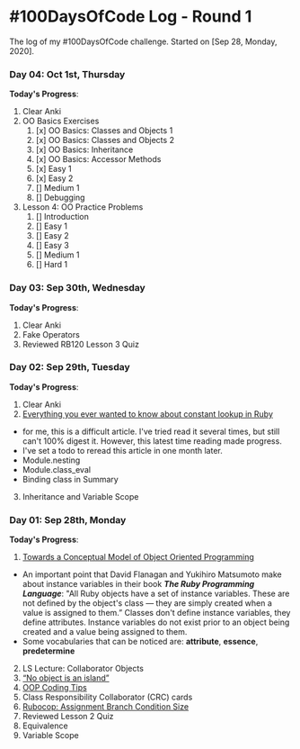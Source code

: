 # #100DaysOfCode Log - Round 1

The log of my #100DaysOfCode challenge. Started on [Sep 28, Monday, 2020]. 

<!--- This is an HTML comment in Markdown 

1. [Launch School Live Session: Beginning Ruby Part 4](https://launchschool.com/blog/live-session-beginning-ruby)
1. [Launch School Live Session: Beginning Ruby Part 5](https://launchschool.com/blog/live-session-beginning-ruby)
1. [Launch School Live Session: Beginning Ruby Part 6](https://launchschool.com/blog/live-session-beginning-ruby)
3. [The General Approach for Problem Solving](https://launchschool.com/gists/c013accd)
4. [The PEDAC Problem Solving Process](https://launchschool.com/lessons/85376b6d/assignments/6e31454a)
1. [Watch others code Part 5](http://dkq85ftleqhzg.cloudfront.net/watch_others_code/watch_others_code5.mp4)
1. [Watch others code Part 6](http://dkq85ftleqhzg.cloudfront.net/watch_others_code/watch_others_code_6.mp4)
4. Anki
1. Launch School
2. PMP
3. Algoexpert
4. CodeWars: 8kyu * , 7kyu * , 6kyu *
5. LeetCode:
6. Articles Reading
7. Anki
-->

### Day 04: Oct 1st, Thursday

**Today's Progress**:

1. Clear Anki
2. OO Basics Exercises
   1. [x] OO Basics: Classes and Objects 1
   2. [x] OO Basics: Classes and Objects 2
   3. [x] OO Basics: Inheritance
   4. [x] OO Basics: Accessor Methods
   5. [x] Easy 1
   6. [x] Easy 2
   7. [] Medium 1
   8. [] Debugging
3. Lesson 4: OO Practice Problems
   1. [] Introduction
   2. [] Easy 1
   3. [] Easy 2
   4. [] Easy 3
   5. [] Medium 1
   6. [] Hard 1

### Day 03: Sep 30th, Wednesday

**Today's Progress**:

1. Clear Anki
2. Fake Operators
3. Reviewed RB120 Lesson 3 Quiz

### Day 02: Sep 29th, Tuesday
**Today's Progress**:

1. Clear Anki
2. [Everything you ever wanted to know about constant lookup in Ruby](https://cirw.in/blog/constant-lookup.html)
  - for me, this is a difficult article. I've tried read it several times, but still can't 100% digest it. However, this latest time reading made progress.
  - I've set a todo to reread this article in one month later.
  - Module.nesting
  - Module.class_eval
  - Binding class in Summary
3. Inheritance and Variable Scope


### Day 01: Sep 28th, Monday
**Today's Progress**:

1. [Towards a Conceptual Model of Object Oriented Programming](https://medium.com/launch-school/towards-a-conceptual-model-of-object-oriented-programming-118eb971659f)
  - An important point that David Flanagan and Yukihiro Matsumoto make about instance variables in their book **_The Ruby Programming Language_**: "All Ruby objects have a set of instance variables. These are not defined by the object's class — they are simply created when a value is assigned to them.” Classes don't define instance variables, they define attributes. Instance variables do not exist prior to an object being created and a value being assigned to them.
  - Some vocabularies that can be noticed are: **attribute**, **essence**, **predetermine**
2. LS Lecture: Collaborator Objects
3. [“No object is an island”](https://medium.com/launch-school/no-object-is-an-island-707e59ffedb4)
4. [OOP Coding Tips](https://launchschool.com/lessons/dfff5f6b/assignments/d632a90f)
5. Class Responsibility Collaborator (CRC) cards
6. [Rubocop: Assignment Branch Condition Size](https://launchschool.com/lessons/dfff5f6b/assignments/e1ba7b4b)
7. Reviewed Lesson 2 Quiz
8. Equivalence
9. Variable Scope


